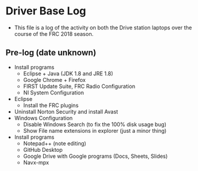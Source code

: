 # Driver Base Log
* This file is a log of the activity on both the Drive station laptops over the course of the FRC 2018 season.

## Pre-log (date unknown)
* Install programs
	- Eclipse + Java (JDK 1.8 and JRE 1.8)
	- Google Chrome + Firefox
	- FIRST Update Suite, FRC Radio Configuration
	- NI System Configuration
* Eclipse
	- Install the FRC plugins
* Uninstall Norton Security and install Avast
* Windows Configuration
	- Disable Windows Search (to fix the 100% disk usage bug)
	- Show File name extensions in explorer (just a minor thing)
* Install programs
	- Notepad++ (note editing)
	- GitHub Desktop
	- Google Drive with Google programs (Docs, Sheets, Slides)
	- Navx-mpx